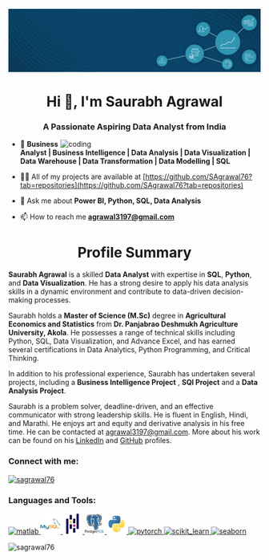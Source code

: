 ![logo](https://github.com/SAgrawal76/SAgrawal76/blob/main/Data_Analyst.jpg)
<h1 align="center">Hi 👋, I'm Saurabh Agrawal</h1>
<h3 align="center">A Passionate Aspiring Data Analyst from India</h3>
<img align ="right" alt ="coding" width ="400" src ="https://camo.githubusercontent.com/7de37139d0b4c1ce40865e799b446c0e963a3dd8fb68d239707237c40604fa3d/68747470733a2f2f63646e2e6472696262626c652e636f6d2f75736572732f3733303730332f73637265656e73686f74732f363538313234332f6176656e746f2e676966">

- 🌱 **Business Analyst | Business Intelligence | Data Analysis | Data Visualization | Data Warehouse | Data Transformation | Data Modelling | SQL**

- 👨‍💻 All of my projects are available at [https://github.com/SAgrawal76?tab=repositories](https://github.com/SAgrawal76?tab=repositories)

- 💬 Ask me about **Power BI, Python, SQL, Data Analysis**

- 📫 How to reach me **agrawal3197@gmail.com**
  
<h1 align="center">Profile Summary</h1>

**Saurabh Agrawal** is a skilled **Data Analyst** with expertise in **SQL**, **Python**, and **Data Visualization**. He has a strong desire to apply his data analysis skills in a dynamic environment and contribute to data-driven decision-making processes.

Saurabh holds a **Master of Science (M.Sc)** degree in **Agricultural Economics and Statistics** from **Dr. Panjabrao Deshmukh Agriculture University, Akola**. He possesses a range of technical skills including Python, SQL, Data Visualization, and Advance Excel, and has earned several certifications in Data Analytics, Python Programming, and Critical Thinking.

In addition to his professional experience, Saurabh has undertaken several projects, including a **Business Intelligence Project** , **SQl Project** and a **Data Analysis Project**.

Saurabh is a problem solver, deadline-driven, and an effective communicator with strong leadership skills. He is fluent in English, Hindi, and Marathi. He enjoys art and equity and derivative analysis in his free time. He can be contacted at agrawal3197@gmail.com. 
More about his work can be found on his [LinkedIn](www.linkedin.com/in/saurabh-agrawal-9ab186143) and [GitHub](https://github.com/SAgrawal76) profiles.

<h3 align="left">Connect with me:</h3>
<p align="left">
<a href="https://linkedin.com/in/saurabh-agrawal-9ab186143" target="blank"><img align="center" src="https://raw.githubusercontent.com/rahuldkjain/github-profile-readme-generator/master/src/images/icons/Social/linked-in-alt.svg" alt="sagrawal76" height="30" width="40" /></a>
</p>

<h3 align="left">Languages and Tools:</h3>
<p align="left"> <a href="https://www.mathworks.com/" target="_blank" rel="noreferrer"> <img src="https://upload.wikimedia.org/wikipedia/commons/2/21/Matlab_Logo.png" alt="matlab" width="40" height="40"/> </a> <a href="https://www.mysql.com/" target="_blank" rel="noreferrer"> <img src="https://raw.githubusercontent.com/devicons/devicon/master/icons/mysql/mysql-original-wordmark.svg" alt="mysql" width="40" height="40"/> </a> <a href="https://pandas.pydata.org/" target="_blank" rel="noreferrer"> <img src="https://raw.githubusercontent.com/devicons/devicon/2ae2a900d2f041da66e950e4d48052658d850630/icons/pandas/pandas-original.svg" alt="pandas" width="40" height="40"/> </a> <a href="https://www.postgresql.org" target="_blank" rel="noreferrer"> <img src="https://raw.githubusercontent.com/devicons/devicon/master/icons/postgresql/postgresql-original-wordmark.svg" alt="postgresql" width="40" height="40"/> </a> <a href="https://www.python.org" target="_blank" rel="noreferrer"> <img src="https://raw.githubusercontent.com/devicons/devicon/master/icons/python/python-original.svg" alt="python" width="40" height="40"/> </a> <a href="https://pytorch.org/" target="_blank" rel="noreferrer"> <img src="https://www.vectorlogo.zone/logos/pytorch/pytorch-icon.svg" alt="pytorch" width="40" height="40"/> </a> <a href="https://scikit-learn.org/" target="_blank" rel="noreferrer"> <img src="https://upload.wikimedia.org/wikipedia/commons/0/05/Scikit_learn_logo_small.svg" alt="scikit_learn" width="40" height="40"/> </a> <a href="https://seaborn.pydata.org/" target="_blank" rel="noreferrer"> <img src="https://seaborn.pydata.org/_images/logo-mark-lightbg.svg" alt="seaborn" width="40" height="40"/> </a>

<p><img align="center" src="https://github-readme-stats.vercel.app/api/top-langs?username=harshit0699&show_icons=true&locale=en&layout=compact" alt="sagrawal76" /></p>
